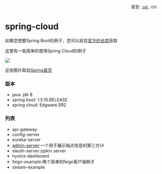 <div align="right">
  语言: 
  <a title="英文" href="README.md">:us:</a>
  :cn:
</div>

# spring-cloud

如果您想要Spring Boot的例子，您可以前往[官方的仓库](https://github.com/spring-projects/spring-boot)获取    

这里有一些简单的使用Spring Cloud的例子   

![](https://spring.io/img/homepage/diagram-distributed-systems.svg)    

这张图片取自[Spring首页](https://spring.io/)   

### 版本
- java: jdk 8
- spring boot: 1.5.10.RELEASE
- spring cloud: Edgware.SR2

### 列表
- api-gateway
- config-server
- eureka-server
- [admin-server](https://github.com/codecentric/spring-boot-admin):一个用于展示端点信息的第三方UI
- sleuth-server:zipkin server
- hystrix-dashboard
- feign-example:两个简单的feign客户端例子
- stream-example
